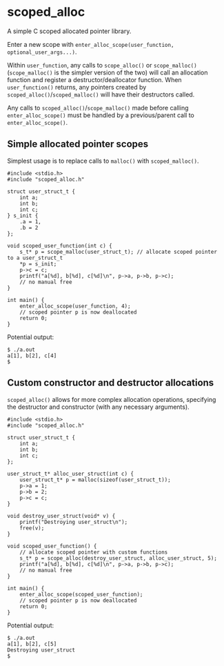 # scoped_alloc
A simple C scoped allocated pointer library.

Enter a new scope with `enter_alloc_scope(user_function, optional_user_args...)`. 

Within `user_function`, any calls to `scope_alloc()` or `scope_malloc()`
(`scope_malloc()` is the simpler version of the two) will call an allocation 
function and register a destructor/deallocator function. When `user_function()`
returns, any pointers created by `scoped_alloc()`/`scoped_malloc()` will have 
their destructors called.

Any calls to `scoped_alloc()`/`scope_malloc()` made before calling 
`enter_alloc_scope()` must be handled by a previous/parent call to
`enter_alloc_scope()`.

## Simple allocated pointer scopes
Simplest usage is to replace calls to `malloc()` with `scoped_malloc()`.

```
#include <stdio.h>
#include "scoped_alloc.h"

struct user_struct_t {
    int a;
    int b;
    int c;
} s_init {
    .a = 1,
    .b = 2
};

void scoped_user_function(int c) {
    s_t* p = scope_malloc(user_struct_t); // allocate scoped pointer to a user_struct_t
    *p = s_init;
    p->c = c;
    printf("a[%d], b[%d], c[%d]\n", p->a, p->b, p->c);
    // no manual free
}

int main() {
    enter_alloc_scope(user_function, 4);
    // scoped pointer p is now deallocated
    return 0;
}
```

Potential output:
```
$ ./a.out
a[1], b[2], c[4]
$
```


## Custom constructor and destructor allocations 
`scoped_alloc()` allows for more complex allocation operations, specifying the 
destructor and constructor (with any necessary arguments).

```
#include <stdio.h>
#include "scoped_alloc.h"

struct user_struct_t {
    int a;
    int b;
    int c;
};

user_struct_t* alloc_user_struct(int c) {
    user_struct_t* p = malloc(sizeof(user_struct_t));
    p->a = 1;
    p->b = 2;
    p->c = c;
}

void destroy_user_struct(void* v) {
    printf("Destroying user_struct\n");
    free(v);
}

void scoped_user_function() {
    // allocate scoped pointer with custom functions
    s_t* p = scope_alloc(destroy_user_struct, alloc_user_struct, 5); 
    printf("a[%d], b[%d], c[%d]\n", p->a, p->b, p->c);
    // no manual free
}

int main() {
    enter_alloc_scope(scoped_user_function);
    // scoped pointer p is now deallocated
    return 0;
}
```

Potential output:
```
$ ./a.out
a[1], b[2], c[5]
Destroying user_struct
$
```
